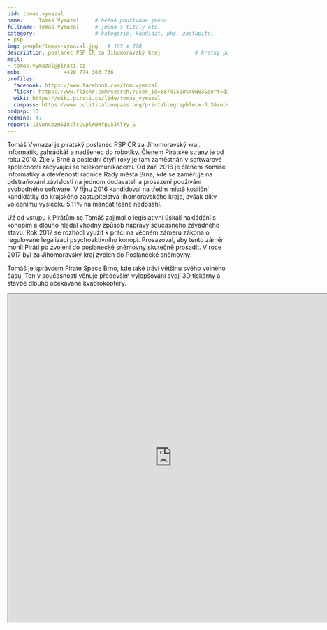 ```yaml
---
uid: tomas.vymazal
name:     Tomáš Vymazal  	# běžně používáné jméno
fullname: Tomáš Vymazal  	# jméno s tituly etc.
category:                 	# kategorie: kandidat, pks, zastupitel
- psp
img: people/tomas-vymazal.jpg   # 165 x 220
description: poslanec PSP ČR za Jihomoravský kraj          	# kratký popis, max 160 znaků
mail:
- tomas.vymazal@pirati.cz
mob:			  +420 774 363 736
profiles:
  facebook: https://www.facebook.com/tom.vymazal
  flickr: https://www.flickr.com/search/?user_id=68741528%40N03&sort=date-taken-desc&view_all=1&text=tom%C3%A1%C5%A1%20vymazal
  wiki: https://wiki.pirati.cz/lide/tomas_vymazal
  compass: https://www.politicalcompass.org/printablegraph?ec=-3.3&soc=-7.4
ordpsp: 13
redmine: 47
report: 13V8nCbzHSI8clcCvplWBWfpL53AlYy_G
---
```


Tomáš Vymazal je pirátský poslanec PSP ČR za Jihomoravský kraj. informatik, zahrádkář a nadšenec do robotiky. Členem Pirátské strany je od roku 2010. Žije v Brně a poslední čtyři roky je tam zaměstnán v softwarové společnosti zabývající se telekomunikacemi. Od září 2016 je členem Komise informatiky a otevřenosti radnice Rady města Brna, kde se zaměřuje na odstraňování závislosti na jednom dodavateli a prosazení používání svobodného software. V říjnu 2016 kandidoval na třetím místě koaliční kandidátky do krajského zastupitelstva jihomoravského kraje, avšak díky volebnímu výsledku 5.11% na mandát těsně nedosáhl.

Už od vstupu k Pirátům se Tomáš zajímal o legislativní úskalí nakládání s konopím a dlouho hledal vhodný způsob nápravy současného závadného stavu. Rok 2017 se rozhodl využít k práci na věcném zámeru zákona o regulované legalizaci psychoaktivního konopí. Prosazoval, aby tento záměr mohli Piráti po zvolení do poslanecké sněmovny skutečně prosadit. V roce 2017 byl za Jihomoravský kraj zvolen do Poslanecké sněmovny.

Tomáš je správcem Pirate Space Brno, kde také tráví většinu svého volného času. Ten v současnosti věnuje především vylepšování svojí 3D tiskárny a stavbě dlouho očekávané kvadrokoptéry.

<iframe width="750" height="750" src="https://pirati.cloud/index.php/apps/calendar/embed/T4B3LEBSCUQ43PDC"></iframe>
